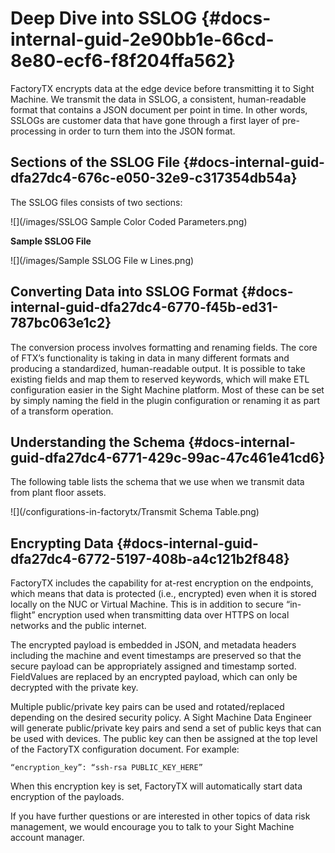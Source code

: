 # Deep Dive into SSLOG {#docs-internal-guid-2e90bb1e-66cd-8e80-ecf6-f8f204ffa562}

FactoryTX encrypts data at the edge device before transmitting it to Sight Machine. We transmit the data in SSLOG, a consistent, human-readable format that contains a JSON document per point in time. In other words, SSLOGs are customer data that have gone through a first layer of pre-processing in order to turn them into the JSON format.

## Sections of the SSLOG File {#docs-internal-guid-dfa27dc4-676c-e050-32e9-c317354db54a}

The SSLOG files consists of two sections:

![](/images/SSLOG Sample Color Coded Parameters.png)

**Sample SSLOG File**

![](/images/Sample SSLOG File w Lines.png)

## Converting Data into SSLOG Format {#docs-internal-guid-dfa27dc4-6770-f45b-ed31-787bc063e1c2}

The conversion process involves formatting and renaming fields. The core of FTX’s functionality is taking in data in many different formats and producing a standardized, human-readable output. It is possible to take existing fields and map them to reserved keywords, which will make ETL configuration easier in the Sight Machine platform. Most of these can be set by simply naming the field in the plugin configuration or renaming it as part of a transform operation.

## Understanding the Schema {#docs-internal-guid-dfa27dc4-6771-429c-99ac-47c461e41cd6}

The following table lists the schema that we use when we transmit data from plant floor assets.

![](/configurations-in-factorytx/Transmit Schema Table.png)

## Encrypting Data {#docs-internal-guid-dfa27dc4-6772-5197-408b-a4c121b2f848}

FactoryTX includes the capability for at-rest encryption on the endpoints, which means that data is protected \(i.e., encrypted\) even when it is stored locally on the NUC or Virtual Machine. This is in addition to secure “in-flight” encryption used when transmitting data over HTTPS on local networks and the public internet.

The encrypted payload is embedded in JSON, and metadata headers including the machine and event timestamps are preserved so that the secure payload can be appropriately assigned and timestamp sorted. FieldValues are replaced by an encrypted payload, which can only be decrypted with the private key.

Multiple public/private key pairs can be used and rotated/replaced depending on the desired security policy. A Sight Machine Data Engineer will generate public/private key pairs and send a set of public keys that can be used with devices. The public key can then be assigned at the top level of the FactoryTX configuration document. For example:

```
“encryption_key”: “ssh-rsa PUBLIC_KEY_HERE”
```

When this encryption key is set, FactoryTX will automatically start data encryption of the payloads.

If you have further questions or are interested in other topics of data risk management, we would encourage you to talk to your Sight Machine account manager.

